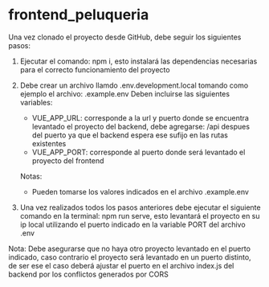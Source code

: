 # frontend_peluqueria

Una vez clonado el proyecto desde GitHub, debe seguir los siguientes pasos:

1. Ejecutar el comando: npm i, esto instalará las dependencias necesarias para el correcto funcionamiento del proyecto

2. Debe crear un archivo llamdo .env.development.local tomando como ejemplo el archivo: .example.env Deben incluirse las siguientes variables: 
    - VUE_APP_URL: corresponde a la url y puerto donde se encuentra levantado el proyecto del backend, debe agregarse: /api despues del puerto ya que el backend espera ese sufijo en las rutas existentes
    - VUE_APP_PORT: corresponde al puerto donde será levantado el proyecto del frontend

    Notas: 
    - Pueden tomarse los valores indicados en el archivo .example.env

3. Una vez realizados todos los pasos anteriores debe ejecutar el siguiente comando en la terminal: npm run serve, esto levantará el proyecto en su ip local utilizando el puerto indicado en la variable PORT del archivo .env

Nota:
Debe asegurarse que no haya otro proyecto levantado en el puerto indicado, caso contrario el proyecto será levantado en un puerto distinto, de ser ese el caso deberá ajustar el puerto en el archivo index.js del backend por los conflictos generados por CORS